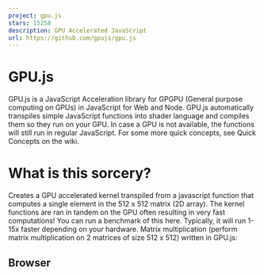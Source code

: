 ```yaml
---
project: gpu.js
stars: 15258
description: GPU Accelerated JavaScript
url: https://github.com/gpujs/gpu.js
---
```


GPU.js
======

GPU.js is a JavaScript Acceleration library for GPGPU (General purpose computing on GPUs) in JavaScript for Web and Node. GPU.js automatically transpiles simple JavaScript functions into shader language and compiles them so they run on your GPU. In case a GPU is not available, the functions will still run in regular JavaScript. For some more quick concepts, see Quick Concepts on the wiki.

What is this sorcery?
=====================

Creates a GPU accelerated kernel transpiled from a javascript function that computes a single element in the 512 x 512 matrix (2D array). The kernel functions are ran in tandem on the GPU often resulting in very fast computations! You can run a benchmark of this here. Typically, it will run 1-15x faster depending on your hardware. Matrix multiplication (perform matrix multiplication on 2 matrices of size 512 x 512) written in GPU.js:

Browser
-------

<script src\="dist/gpu-browser.min.js"\></script\>
<script\>
    // GPU is a constructor and namespace for browser
    const gpu \= new GPU();
    const multiplyMatrix \= gpu.createKernel(function(a, b) {
        let sum \= 0;
        for (let i \= 0; i < 512; i++) {
            sum += a\[this.thread.y\]\[i\] \* b\[i\]\[this.thread.x\];
        }
        return sum;
    }).setOutput(\[512, 512\]);

    const c \= multiplyMatrix(a, b);
</script\>

CDN
---

```
https://unpkg.com/gpu.js@latest/dist/gpu-browser.min.js
https://cdn.jsdelivr.net/npm/gpu.js@latest/dist/gpu-browser.min.js
```

Node
----

const { GPU } \= require('gpu.js');
const gpu \= new GPU();
const multiplyMatrix \= gpu.createKernel(function(a, b) {
    let sum \= 0;
    for (let i \= 0; i < 512; i++) {
        sum += a\[this.thread.y\]\[i\] \* b\[i\]\[this.thread.x\];
    }
    return sum;
}).setOutput(\[512, 512\]);

const c \= multiplyMatrix(a, b);

Typescript
----------

import { GPU } from 'gpu.js';
const gpu \= new GPU();
const multiplyMatrix \= gpu.createKernel(function(a: number\[\]\[\], b: number\[\]\[\]) {
  let sum \= 0;
  for (let i \= 0; i < 512; i++) {
    sum += a\[this.thread.y\]\[i\] \* b\[i\]\[this.thread.x\];
  }
  return sum;
}).setOutput(\[512, 512\]);

const c \= multiplyMatrix(a, b) as number\[\]\[\];

Click here for more typescript examples.

Table of Contents
=================

Notice documentation is off? We do try our hardest, but if you find something, please bring it to our attention, or _become a contributor_!

-   Demos
-   Installation
-   `GPU` Settings
-   `gpu.createKernel` Settings
    -   Declaring variables/functions within kernels
-   Creating and Running Functions
-   Debugging
-   Accepting Input
-   Graphical Output
-   Combining Kernels
-   Create Kernel Map
-   Adding Custom Functions
-   Adding Custom Functions Directly to Kernel
-   Types
-   Loops
-   Pipelining
    -   Cloning Textures
    -   Cleanup pipeline texture memory
-   Offscreen Canvas
-   Cleanup
-   Flattened typed array support
-   Precompiled and Lighter Weight Kernels
    -   using JSON
    -   Exporting kernel
-   Supported Math functions
-   How to check what is supported
-   Typescript Typings
-   Destructured Assignments
-   Dealing With Transpilation
-   Full API reference
-   How possible in node
-   Testing
-   Building
-   Contributors
-   Contributing
-   Terms Explained
-   License

Demos
-----

GPU.js in the wild, all around the net. Add yours here!

-   Temperature interpolation using GPU.js
-   Julia Set Fractal using GPU.js
-   Hello, gpu.js v2
-   Basic gpu.js canvas example
-   Raster projection with GPU.js
-   GPU.js Example: Slow Fade
-   GPU.JS CA Proof of Concept
-   Image Convolution using GPU.js
-   Leaflet + gpu.js canvas
-   Image to GPU.js
-   GPU Accelerated Heatmap using gpu.js
-   Dijkstra’s algorithm in gpu.js
-   Voronoi with gpu.js
-   The gpu.js loop
-   GPU.js Example: Mandelbrot Set
-   GPU.js Example: Mandelbulb
-   Inverse of the distance with gpu.js
-   gpu.js laser detection v2
-   GPU.js Canvas
-   Video Convolution using GPU.js
-   GPU Rock Paper Scissors
-   Shaded relief with gpujs and d3js
-   Caesar Cipher GPU.js Example
-   Matrix Multiplication GPU.js + Angular Example
-   Conway's game of life

Installation
------------

On Linux, ensure you have the correct header files installed: `sudo apt install mesa-common-dev libxi-dev` (adjust for your distribution)

### npm

npm install gpu.js --save

### yarn

yarn add gpu.js

npm package

### Node

const { GPU } \= require('gpu.js');
const gpu \= new GPU();

### Node Typescript **New in V2!**

import { GPU } from 'gpu.js';
const gpu \= new GPU();

### Browser

Download the latest version of GPU.js and include the files in your HTML page using the following tags:

<script src\="dist/gpu-browser.min.js"\></script\>
<script\>
    const gpu \= new GPU();
</script\>

`GPU` Settings
--------------

Settings are an object used to create an instance of `GPU`. Example: `new GPU(settings)`

-   `canvas`: `HTMLCanvasElement`. Optional. For sharing canvas. Example: use THREE.js and GPU.js on same canvas.
-   `context`: `WebGL2RenderingContext` or `WebGLRenderingContext`. For sharing rendering context. Example: use THREE.js and GPU.js on same rendering context.
-   `mode`: Defaults to 'gpu', other values generally for debugging:
    -   'dev' **New in V2!**: VERY IMPORTANT! Use this so you can breakpoint and debug your kernel! This wraps your javascript in loops but DOES NOT transpile your code, so debugging is much easier.
    -   'webgl': Use the `WebGLKernel` for transpiling a kernel
    -   'webgl2': Use the `WebGL2Kernel` for transpiling a kernel
    -   'headlessgl' **New in V2!**: Use the `HeadlessGLKernel` for transpiling a kernel
    -   'cpu': Use the `CPUKernel` for transpiling a kernel
-   `onIstanbulCoverageVariable`: Removed in v2.11.0, use v8 coverage
-   `removeIstanbulCoverage`: Removed in v2.11.0, use v8 coverage

`gpu.createKernel` Settings
---------------------------

Settings are an object used to create a `kernel` or `kernelMap`. Example: `gpu.createKernel(settings)`

-   `output` or `kernel.setOutput(output)`: `array` or `object` that describes the output of kernel. When using `kernel.setOutput()` you _can_ call it after the kernel has compiled if `kernel.dynamicOutput` is `true`, to resize your output. Example:
    -   as array: `[width]`, `[width, height]`, or `[width, height, depth]`
    -   as object: `{ x: width, y: height, z: depth }`
-   `pipeline` or `kernel.setPipeline(true)` **New in V2!**: boolean, default = `false`
    
    -   Causes `kernel()` calls to output a `Texture`. To get array's from a `Texture`, use:
    
    const result \= kernel();
    result.toArray();
    
    -   Can be passed _directly_ into kernels, and is preferred:
    
    kernel(texture);
    
-   `graphical` or `kernel.setGraphical(boolean)`: boolean, default = `false`
-   `loopMaxIterations` or `kernel.setLoopMaxIterations(number)`: number, default = 1000
-   `constants` or `kernel.setConstants(object)`: object, default = null
-   `dynamicOutput` or `kernel.setDynamicOutput(boolean)`: boolean, default = false - turns dynamic output on or off
-   `dynamicArguments` or `kernel.setDynamicArguments(boolean)`: boolean, default = false - turns dynamic arguments (use different size arrays and textures) on or off
-   `optimizeFloatMemory` or `kernel.setOptimizeFloatMemory(boolean)` **New in V2!**: boolean - causes a float32 texture to use all 4 channels rather than 1, using less memory, but consuming more GPU.
-   `precision` or `kernel.setPrecision('unsigned' | 'single')` **New in V2!**: 'single' or 'unsigned' - if 'single' output texture uses float32 for each colour channel rather than 8
-   `fixIntegerDivisionAccuracy` or `kernel.setFixIntegerDivisionAccuracy(boolean)` : boolean - some cards have accuracy issues dividing by factors of three and some other primes (most apple kit?). Default on for affected cards, disable if accuracy not required.
-   `functions` or `kernel.setFunctions(array)`: array, array of functions to be used inside kernel. If undefined, inherits from `GPU` instance. Can also be an array of `{ source: function, argumentTypes: object, returnType: string }`.
-   `nativeFunctions` or `kernel.setNativeFunctions(array)`: object, defined as: `{ name: string, source: string, settings: object }`. This is generally set via using GPU.addNativeFunction()
    -   VERY IMPORTANT! - Use this to add special native functions to your environment when you need specific functionality is needed.
-   `injectedNative` or `kernel.setInjectedNative(string)` **New in V2!**: string, defined as: `{ functionName: functionSource }`. This is for injecting native code before translated kernel functions.
-   `subKernels` or `kernel.setSubKernels(array)`: array, generally inherited from `GPU` instance.
-   `immutable` or `kernel.setImmutable(boolean)`: boolean, default = `false`
    -   VERY IMPORTANT! - This was removed in v2.4.0 - v2.7.0, and brought back in v2.8.0 by popular demand, please upgrade to get the feature
-   `strictIntegers` or `kernel.setStrictIntegers(boolean)`: boolean, default = `false` - allows undefined argumentTypes and function return values to use strict integer declarations.
-   `useLegacyEncoder` or `kernel.setUseLegacyEncoder(boolean)`: boolean, default `false` - more info here.
-   `tactic` or `kernel.setTactic('speed' | 'balanced' | 'precision')` **New in V2!**: Set the kernel's tactic for compilation. Allows for compilation to better fit how GPU.js is being used (internally uses `lowp` for 'speed', `mediump` for 'balanced', and `highp` for 'precision'). Default is lowest resolution supported for output.

Creating and Running Functions
------------------------------

Depending on your output type, specify the intended size of your output. You cannot have an accelerated function that does not specify any output size.

Output size

How to specify output size

How to reference in kernel

1D

`[length]`

`value[this.thread.x]`

2D

`[width, height]`

`value[this.thread.y][this.thread.x]`

3D

`[width, height, depth]`

`value[this.thread.z][this.thread.y][this.thread.x]`

const settings \= {
    output: \[100\]
};

or

// You can also use x, y, and z
const settings \= {
    output: { x: 100 }
};

Create the function you want to run on the GPU. The first input parameter to `createKernel` is a kernel function which will compute a single number in the output. The thread identifiers, `this.thread.x`, `this.thread.y` or `this.thread.z` will allow you to specify the appropriate behavior of the kernel function at specific positions of the output.

const kernel \= gpu.createKernel(function() {
    return this.thread.x;
}, settings);

The created function is a regular JavaScript function, and you can use it like one.

kernel();
// Result: Float32Array\[0, 1, 2, 3, ... 99\]

Note: Instead of creating an object, you can use the chainable shortcut methods as a neater way of specifying settings.

const kernel \= gpu.createKernel(function() {
    return this.thread.x;
}).setOutput(\[100\]);

kernel();
// Result: Float32Array\[0, 1, 2, 3, ... 99\]

### Declaring variables/functions within kernels

GPU.js makes variable declaration inside kernel functions easy. Variable types supported are:

-   `Number` (Integer or Number), example: `let value = 1` or `let value = 1.1`
-   `Boolean`, example: `let value = true`
-   `Array(2)`, example: `let value = [1, 1]`
-   `Array(3)`, example: `let value = [1, 1, 1]`
-   `Array(4)`, example: `let value = [1, 1, 1, 1]`
-   `private Function`, example: `function myFunction(value) { return value + 1; }`

`Number` kernel example:

const kernel \= gpu.createKernel(function() {
 const i \= 1;
 const j \= 0.89;
 return i + j;
}).setOutput(\[100\]);

`Boolean` kernel example:

const kernel \= gpu.createKernel(function() {
  const i \= true;
  if (i) return 1;
  return 0;
}).setOutput(\[100\]);

`Array(2)` kernel examples: Using declaration

const kernel \= gpu.createKernel(function() {
 const array2 \= \[0.08, 2\];
 return array2;
}).setOutput(\[100\]);

Directly returned

const kernel \= gpu.createKernel(function() {
 return \[0.08, 2\];
}).setOutput(\[100\]);

`Array(3)` kernel example: Using declaration

const kernel \= gpu.createKernel(function() {
 const array2 \= \[0.08, 2, 0.1\];
 return array2;
}).setOutput(\[100\]);

Directly returned

const kernel \= gpu.createKernel(function() {
 return \[0.08, 2, 0.1\];
}).setOutput(\[100\]);

`Array(4)` kernel example: Using declaration

const kernel \= gpu.createKernel(function() {
 const array2 \= \[0.08, 2, 0.1, 3\];
 return array2;
}).setOutput(\[100\]);

Directly returned

const kernel \= gpu.createKernel(function() {
 return \[0.08, 2, 0.1, 3\];
}).setOutput(\[100\]);

`private Function` kernel example:

const kernel \= gpu.createKernel(function() {
  function myPrivateFunction() {
    return \[0.08, 2, 0.1, 3\];
  }
  
  return myPrivateFunction(); // <-- type inherited here
}).setOutput(\[100\]);

Debugging
---------

Debugging can be done in a variety of ways, and there are different levels of debugging.

-   Debugging kernels with breakpoints can be done with `new GPU({ mode: 'dev' })`
    -   This puts `GPU.js` into development mode. Here you can insert breakpoints, and be somewhat liberal in how your kernel is developed.
    -   This mode _does not_ actually "compile" (parse, and eval) a kernel, it simply iterates on your code.
    -   You can break a lot of rules here, because your kernel's function still has context of the state it came from.
    -   PLEASE NOTE: Mapped kernels are not supported in this mode. They simply cannot work because of context.
    -   Example:
        
        const gpu \= new GPU({ mode: 'dev' });
        const kernel \= gpu.createKernel(function(arg1, time) {
            // put a breakpoint on the next line, and watch it get hit
            const v \= arg1\[this.thread.y\]\[this.thread.x \* time\];
            return v;
        }, { output: \[100, 100\] });
        
-   Debugging actual kernels on CPU with `debugger`:
    -   This will cause "breakpoint" like behaviour, but in an actual CPU kernel. You'll peer into the compiled kernel here, for a CPU.
    -   Example:
        
        const gpu \= new GPU({ mode: 'cpu' });
        const kernel \= gpu.createKernel(function(arg1, time) {
            debugger; // <--NOTICE THIS, IMPORTANT!
            const v \= arg1\[this.thread.y\]\[this.thread.x \* time\];
            return v;
        }, { output: \[100, 100\] });
        
-   Debugging an actual GPU kernel:
    -   There are no breakpoints available on the GPU, period. By providing the same level of abstraction and logic, the above methods should give you enough insight to debug, but sometimes we just need to see what is on the GPU.
    -   Be VERY specific and deliberate, and use the kernel to your advantage, rather than just getting frustrated or giving up.
    -   Example:
        
        const gpu \= new GPU({ mode: 'cpu' });
        const kernel \= gpu.createKernel(function(arg1, time) {
          const x \= this.thread.x \* time;
          return x; // <--NOTICE THIS, IMPORTANT!
          const v \= arg1\[this.thread.y\]\[x\];
          return v;
        }, { output: \[100, 100\] });
        
        In this example, we return early the value of x, to see exactly what it is. The rest of the logic is ignored, but now you can see the value that is calculated from `x`, and debug it. This is an overly simplified problem.
    -   Sometimes you need to solve graphical problems, that can be done similarly.
    -   Example:
        
        const gpu \= new GPU({ mode: 'cpu' });
        const kernel \= gpu.createKernel(function(arg1, time) {
          const x \= this.thread.x \* time;
          if (x < 4 || x \> 2) {
            // RED
            this.color(1, 0, 0); // <--NOTICE THIS, IMPORTANT!
            return;
          }
          if (x \> 6 && x < 12) {
            // GREEN
            this.color(0, 1, 0); // <--NOTICE THIS, IMPORTANT!
            return;
          }
          const v \= arg1\[this.thread.y\]\[x\];
          return v;
        }, { output: \[100, 100\], graphical: true });
        
        Here we are making the canvas red or green depending on the value of `x`.

Accepting Input
---------------

### Supported Input Types

-   Numbers
-   1d,2d, or 3d Array of numbers
    -   Arrays of `Array`, `Float32Array`, `Int16Array`, `Int8Array`, `Uint16Array`, `uInt8Array`
-   Pre-flattened 2d or 3d Arrays using 'Input', for faster upload of arrays
    
    -   Example:
    
    const { input } \= require('gpu.js');
    const value \= input(flattenedArray, \[width, height, depth\]);
    
-   HTML Image
-   Array of HTML Images
-   Video Element **New in V2!** To define an argument, simply add it to the kernel function like regular JavaScript.

### Input Examples

const kernel \= gpu.createKernel(function(x) {
    return x;
}).setOutput(\[100\]);

kernel(42);
// Result: Float32Array\[42, 42, 42, 42, ... 42\]

Similarly, with array inputs:

const kernel \= gpu.createKernel(function(x) {
    return x\[this.thread.x % 3\];
}).setOutput(\[100\]);

kernel(\[1, 2, 3\]);
// Result: Float32Array\[1, 2, 3, 1, ... 1 \]

An HTML Image:

const kernel \= gpu.createKernel(function(image) {
    const pixel \= image\[this.thread.y\]\[this.thread.x\];
    this.color(pixel\[0\], pixel\[1\], pixel\[2\], pixel\[3\]);
})
  .setGraphical(true)
  .setOutput(\[100, 100\]);

const image \= document.createElement('img');
image.src \= 'my/image/source.png';
image.onload \= () \=> {
  kernel(image);
  // Result: colorful image
  
  document.getElementsByTagName('body')\[0\].appendChild(kernel.canvas);
};

An Array of HTML Images:

const kernel \= gpu.createKernel(function(image) {
    const pixel \= image\[this.thread.z\]\[this.thread.y\]\[this.thread.x\];
    this.color(pixel\[0\], pixel\[1\], pixel\[2\], pixel\[3\]);
})
  .setGraphical(true)
  .setOutput(\[100, 100\]);

const image1 \= document.createElement('img');
image1.src \= 'my/image/source1.png';
image1.onload \= onload;
const image2 \= document.createElement('img');
image2.src \= 'my/image/source2.png';
image2.onload \= onload;
const image3 \= document.createElement('img');
image3.src \= 'my/image/source3.png';
image3.onload \= onload;
const totalImages \= 3;
let loadedImages \= 0;
function onload() {
  loadedImages++;
  if (loadedImages \=== totalImages) {
    kernel(\[image1, image2, image3\]);
    // Result: colorful image composed of many images

     document.getElementsByTagName('body')\[0\].appendChild(kernel.canvas);
  }
};

An HTML Video: **New in V2!**

const kernel \= gpu.createKernel(function(videoFrame) {
    const pixel \= videoFrame\[this.thread.y\]\[this.thread.x\];
    this.color(pixel\[0\], pixel\[1\], pixel\[2\], pixel\[3\]);
})
  .setGraphical(true)
  .setOutput(\[100, 100\]);

const video \= new document.createElement('video');
video.src \= 'my/video/source.webm';
kernel(image); //note, try and use requestAnimationFrame, and the video should be ready or playing
// Result: video frame

Graphical Output
----------------

Sometimes, you want to produce a `canvas` image instead of doing numeric computations. To achieve this, set the `graphical` flag to `true` and the output dimensions to `[width, height]`. The thread identifiers will now refer to the `x` and `y` coordinate of the pixel you are producing. Inside your kernel function, use `this.color(r,g,b)` or `this.color(r,g,b,a)` to specify the color of the pixel.

For performance reasons, the return value of your function will no longer be anything useful. Instead, to display the image, retrieve the `canvas` DOM node and insert it into your page.

const render \= gpu.createKernel(function() {
    this.color(0, 0, 0, 1);
})
  .setOutput(\[20, 20\])
  .setGraphical(true);

render();

const canvas \= render.canvas;
document.getElementsByTagName('body')\[0\].appendChild(canvas);

Note: To animate the rendering, use `requestAnimationFrame` instead of `setTimeout` for optimal performance. For more information, see this.

### .getPixels() **New in V2!**

To make it easier to get pixels from a context, use `kernel.getPixels()`, which returns a flat array similar to what you get from WebGL's `readPixels` method. A note on why: webgl's `readPixels` returns an array ordered differently from javascript's `getImageData`. This makes them behave similarly. While the values may be somewhat different, because of graphical precision available in the kernel, and alpha, this allows us to easily get pixel data in unified way.

Example:

const render \= gpu.createKernel(function() {
    this.color(0, 0, 0, 1);
})
  .setOutput(\[20, 20\])
  .setGraphical(true);

render();
const pixels \= render.getPixels();
// \[r,g,b,a, r,g,b,a...

### Alpha

Currently, if you need alpha do something like enabling `premultipliedAlpha` with your own gl context:

const canvas \= DOM.canvas(500, 500);
const gl \= canvas.getContext('webgl2', { premultipliedAlpha: false });

const gpu \= new GPU({
  canvas,
  context: gl
});
const krender \= gpu.createKernel(function(x) {
  this.color(this.thread.x / 500, this.thread.y / 500, x\[0\], x\[1\]);
})
  .setOutput(\[500, 500\])
  .setGraphical(true);

Combining kernels
-----------------

Sometimes you want to do multiple math operations on the gpu without the round trip penalty of data transfer from cpu to gpu to cpu to gpu, etc. To aid this there is the `combineKernels` method. _**Note:**_ Kernels can have different output sizes.

const add \= gpu.createKernel(function(a, b) {
  return a\[this.thread.x\] + b\[this.thread.x\];
}).setOutput(\[20\]);

const multiply \= gpu.createKernel(function(a, b) {
  return a\[this.thread.x\] \* b\[this.thread.x\];
}).setOutput(\[20\]);

const superKernel \= gpu.combineKernels(add, multiply, function(a, b, c) {
  return multiply(add(a, b), c);
});

superKernel(a, b, c);

This gives you the flexibility of using multiple transformations but without the performance penalty, resulting in a much much MUCH faster operation.

Create Kernel Map
-----------------

Sometimes you want to do multiple math operations in one kernel, and save the output of each of those operations. An example is **Machine Learning** where the previous output is required for back propagation. To aid this there is the `createKernelMap` method.

### object outputs

const megaKernel \= gpu.createKernelMap({
  addResult: function add(a, b) {
    return a + b;
  },
  multiplyResult: function multiply(a, b) {
    return a \* b;
  },
}, function(a, b, c) {
  return multiply(add(a\[this.thread.x\], b\[this.thread.x\]), c\[this.thread.x\]);
}, { output: \[10\] });

megaKernel(a, b, c);
// Result: { addResult: Float32Array, multiplyResult: Float32Array, result: Float32Array }

### array outputs

const megaKernel \= gpu.createKernelMap(\[
  function add(a, b) {
    return a + b;
  },
  function multiply(a, b) {
    return a \* b;
  }
\], function(a, b, c) {
  return multiply(add(a\[this.thread.x\], b\[this.thread.x\]), c\[this.thread.x\]);
}, { output: \[10\] });

megaKernel(a, b, c);
// Result: { 0: Float32Array, 1: Float32Array, result: Float32Array }

This gives you the flexibility of using parts of a single transformation without the performance penalty, resulting in much much _MUCH_ faster operation.

Adding custom functions
-----------------------

### To `GPU` instance

use `gpu.addFunction(function() {}, settings)` for adding custom functions to all kernels. Needs to be called BEFORE `gpu.createKernel`. Example:

gpu.addFunction(function mySuperFunction(a, b) {
  return a \- b;
});
function anotherFunction(value) {
  return value + 1;
}
gpu.addFunction(anotherFunction);
const kernel \= gpu.createKernel(function(a, b) {
  return anotherFunction(mySuperFunction(a\[this.thread.x\], b\[this.thread.x\]));
}).setOutput(\[20\]);

### To `Kernel` instance

use `kernel.addFunction(function() {}, settings)` for adding custom functions to all kernels. Example:

kernel.addFunction(function mySuperFunction(a, b) {
  return a \- b;
});
function anotherFunction(value) {
  return value + 1;
}
kernel.addFunction(anotherFunction);
const kernel \= gpu.createKernel(function(a, b) {
  return anotherFunction(mySuperFunction(a\[this.thread.x\], b\[this.thread.x\]));
}).setOutput(\[20\]);

### Adding strongly typed functions

To manually strongly type a function you may use settings. By setting this value, it makes the build step of the kernel less resource intensive. Settings take an optional hash values:

-   `returnType`: optional, defaults to inference from `FunctionBuilder`, the value you'd like to return from the function.
-   `argumentTypes`: optional, defaults to inference from `FunctionBuilder` for each param, a hash of param names with values of the return types.

Example on `GPU` instance:

gpu.addFunction(function mySuperFunction(a, b) {
  return \[a \- b\[1\], b\[0\] \- a\];
}, { argumentTypes: { a: 'Number', b: 'Array(2)'}, returnType: 'Array(2)' });

Example on `Kernel` instance:

kernel.addFunction(function mySuperFunction(a, b) {
  return \[a \- b\[1\], b\[0\] \- a\];
}, { argumentTypes: { a: 'Number', b: 'Array(2)'}, returnType: 'Array(2)' });

NOTE: GPU.js infers types if they are not defined and is generally able to detect the types you need, however 'Array(2)', 'Array(3)', and 'Array(4)' are exceptions, at least on the kernel level. Also, it is nice to have power over the automatic type inference system.

Adding custom functions directly to kernel
------------------------------------------

function mySuperFunction(a, b) {
  return a \- b;
}
const kernel \= gpu.createKernel(function(a, b) {
  return mySuperFunction(a\[this.thread.x\], b\[this.thread.x\]);
})
  .setOutput(\[20\])
  .setFunctions(\[mySuperFunction\]);

Types
-----

GPU.js does type inference when types are not defined, so even if you code weak type, you are typing strongly typed. This is needed because c++, which glsl is a subset of, is, of course, strongly typed. Types that can be used with GPU.js are as follows:

### Argument Types

-   'Array'
-   'Array(2)' **New in V2!**
-   'Array(3)' **New in V2!**
-   'Array(4)' **New in V2!**
-   'Array1D(2)' **New in V2!**
-   'Array1D(3)' **New in V2!**
-   'Array1D(4)' **New in V2!**
-   'Array2D(2)' **New in V2!**
-   'Array2D(3)' **New in V2!**
-   'Array2D(4)' **New in V2!**
-   'Array3D(2)' **New in V2!**
-   'Array3D(3)' **New in V2!**
-   'Array3D(4)' **New in V2!**
-   'HTMLCanvas' **New in V2.6**
-   'OffscreenCanvas' **New in V2.13**
-   'HTMLImage'
-   'ImageBitmap' **New in V2.14**
-   'ImageData' **New in V2.15**
-   'HTMLImageArray'
-   'HTMLVideo' **New in V2!**
-   'Number'
-   'Float'
-   'Integer'
-   'Boolean' **New in V2!**

### Return Types

NOTE: These refer the the return type of the kernel function, the actual result will always be a collection in the size of the defined `output`

-   'Array(2)'
-   'Array(3)'
-   'Array(4)'
-   'Number'
-   'Float'
-   'Integer'

### Internal Types

Types generally used in the `Texture` class, for #pipelining or for advanced usage.

-   'ArrayTexture(1)' **New in V2!**
-   'ArrayTexture(2)' **New in V2!**
-   'ArrayTexture(3)' **New in V2!**
-   'ArrayTexture(4)' **New in V2!**
-   'NumberTexture'
-   'MemoryOptimizedNumberTexture' **New in V2!**

Loops
-----

-   Any loops defined inside the kernel must have a maximum iteration count defined by the loopMaxIterations setting.
-   Other than defining the iterations by a constant or fixed value as shown Dynamic sized via constants, you can also simply pass the number of iterations as a variable to the kernel

### Dynamic sized via constants

const matMult \= gpu.createKernel(function(a, b) {
    var sum \= 0;
    for (var i \= 0; i < this.constants.size; i++) {
        sum += a\[this.thread.y\]\[i\] \* b\[i\]\[this.thread.x\];
    }
    return sum;
}, {
  constants: { size: 512 },
  output: \[512, 512\],
});

### Fixed sized

const matMult \= gpu.createKernel(function(a, b) {
    var sum \= 0;
    for (var i \= 0; i < 512; i++) {
        sum += a\[this.thread.y\]\[i\] \* b\[i\]\[this.thread.x\];
    }
    return sum;
}).setOutput(\[512, 512\]);

Pipelining
----------

Pipeline is a feature where values are sent directly from kernel to kernel via a texture. This results in extremely fast computing. This is achieved with the kernel setting `pipeline: boolean` or by calling `kernel.setPipeline(true)` In an effort to make the CPU and GPU work similarly, pipeline on CPU and GPU modes causes the kernel result to be reused when `immutable: false` (which is default). If you'd like to keep kernel results around, use `immutable: true` and ensure you cleanup memory:

-   In gpu mode using `texture.delete()` when appropriate.
-   In cpu mode allowing values to go out of context

### Cloning Textures **New in V2!**

When using pipeline mode the outputs from kernels can be cloned using `texture.clone()`.

const kernel1 \= gpu.createKernel(function(v) {
    return v\[this.thread.x\];
})
  .setPipeline(true)
  .setOutput(\[100\]);

const kernel2 \= gpu.createKernel(function(v) {
    return v\[this.thread.x\];
})
  .setOutput(\[100\]);

const result1 \= kernel1(array);
// Result: Texture
console.log(result1.toArray());
// Result: Float32Array\[0, 1, 2, 3, ... 99\]

const result2 \= kernel2(result1);
// Result: Float32Array\[0, 1, 2, 3, ... 99\]

### Cleanup pipeline texture memory **New in V2.4!**

When using `kernel.immutable = true` recycling GPU memory is handled internally, but a good practice is to clean up memory you no longer need it. Cleanup kernel outputs by using `texture.delete()` to keep GPU memory as small as possible.

NOTE: Internally textures will only release from memory if there are no references to them. When using pipeline mode on a kernel `K` the output for each call will be a newly allocated texture `T`. If, after getting texture `T` as an output, `T.delete()` is called, the next call to K will reuse `T` as its output texture.

Alternatively, if you'd like to clear out a `texture` and yet keep it in memory, you may use `texture.clear()`, which will cause the `texture` to persist in memory, but its internal values to become all zeros.

Offscreen Canvas
----------------

GPU.js supports offscreen canvas where available. Here is an example of how to use it with two files, `gpu-worker.js`, and `index.js`:

file: `gpu-worker.js`

importScripts('path/to/gpu.js');
onmessage \= function() {
  // define gpu instance
  const gpu \= new GPU();

  // input values
  const a \= \[1,2,3\];
  const b \= \[3,2,1\];

  // setup kernel
  const kernel \= gpu.createKernel(function(a, b) {
    return a\[this.thread.x\] \- b\[this.thread.x\];
  })
    .setOutput(\[3\]);

  // output some results!
  postMessage(kernel(a, b));
};

file: `index.js`

var worker \= new Worker('gpu-worker.js');
worker.onmessage \= function(e) {
  var result \= e.data;
  console.log(result);
};

Cleanup
-------

-   for instances of `GPU` use the `destroy` method. Example: `gpu.destroy()`
-   for instances of `Kernel` use the `destroy` method. Example: `kernel.destroy()`
-   for instances of `Texture` use the `delete` method. Example: `texture.delete()`
-   for instances of `Texture` that you might want to reuse/reset to zeros, use the `clear` method. Example: `texture.clear()`

Flattened typed array support
-----------------------------

To use the useful `x`, `y`, `z` `thread` lookup api inside of GPU.js, and yet use flattened arrays, there is the `Input` type. This is generally much faster for when sending values to the gpu, especially with larger data sets. Usage example:

const { GPU, input, Input } \= require('gpu.js');
const gpu \= new GPU();
const kernel \= gpu.createKernel(function(a, b) {
  return a\[this.thread.y\]\[this.thread.x\] + b\[this.thread.y\]\[this.thread.x\];
}).setOutput(\[3,3\]);

kernel(
  input(
    new Float32Array(\[1,2,3,4,5,6,7,8,9\]),
    \[3, 3\]
  ),
  input(
    new Float32Array(\[1,2,3,4,5,6,7,8,9\]),
    \[3, 3\]
  )
);

Note: `input(value, size)` is a simple pointer for `new Input(value, size)`

Precompiled and Lighter Weight Kernels
--------------------------------------

### using JSON

GPU.js packs a lot of functionality into a single file, such as a complete javascript parse, which may not be needed in some cases. To aid in keeping your kernels lightweight, the `kernel.toJSON()` method was added. This allows you to reuse a previously built kernel, without the need to re-parse the javascript. Here is an example:

const gpu \= new GPU();
const kernel \= gpu.createKernel(function() {
  return \[1,2,3,4\];
}, { output: \[1\] });
console.log(kernel()); // \[Float32Array(\[1,2,3,4\])\];
const json \= kernel.toJSON();
const newKernelFromJson \= gpu.createKernel(json);
console.log(newKernelFromJSON()); // \[Float32Array(\[1,2,3,4\])\];

NOTE: There is lighter weight, pre-built, version of GPU.js to assist with serializing from to and from json in the dist folder of the project, which include:

-   dist/gpu-browser-core.js
-   dist/gpu-browser-core.min.js

### Exporting kernel

GPU.js supports seeing exactly how it is interacting with the graphics processor by means of the `kernel.toString(...)` method. This method, when called, creates a kernel that executes _exactly the instruction set given to the GPU (or CPU)_ _as a very tiny reusable function_ that instantiates a kernel.

NOTE: When exporting a kernel and using `constants` the following constants are _not changeable_:

-   `Array(2)`
-   `Array(3)`
-   `Array(4)`
-   `Integer`
-   `Number`
-   `Float`
-   `Boolean`

Here is an example used to/from file:

import { GPU } from 'gpu.js';
import \* as fs from 'fs';
const gpu \= new GPU();
const kernel \= gpu.createKernel(function(v) {
  return this.thread.x + v + this.constants.v1;
}, { output: \[10\], constants: { v1: 100 } });
const result \= kernel(1);
const kernelString \= kernel.toString(1);
fs.writeFileSync('./my-exported-kernel.js', 'module.exports = ' + kernelString);
import \* as MyExportedKernel from './my-exported-kernel';
import gl from 'gl';
const myExportedKernel \= MyExportedKernel({ context: gl(1,1), constants: { v1: 100 } });

Here is an example for just-in-time function creation:

const gpu \= new GPU();
const kernel \= gpu.createKernel(function(a) {
  let sum \= 0;
  for (let i \= 0; i < 6; i++) {
    sum += a\[this.thread.x\]\[i\];
  }
  return sum;
  }, { output: \[6\] });
kernel(input(a, \[6, 6\]));
const kernelString \= kernel.toString(input(a, \[6, 6\]));
const newKernel \= new Function('return ' + kernelString)()({ context });
newKernel(input(a, \[6, 6\]));

#### using constants with `kernel.toString(...args)`

You can assign _some_ new constants when using the function output from `.toString()`,

Supported Math functions
------------------------

Since the code running in the kernel is actually compiled to GLSL code, not all functions from the JavaScript Math module are supported.

This is a list of the supported ones:

-   `Math.abs()`
-   `Math.acos()`
-   `Math.acosh()`
-   `Math.asin()`
-   `Math.asinh()`
-   `Math.atan()`
-   `Math.atanh()`
-   `Math.atan2()`
-   `Math.cbrt()`
-   `Math.ceil()`
-   `Math.cos()`
-   `Math.cosh()`
-   `Math.exp()`
-   `Math.expm1()`
-   `Math.floor()`
-   `Math.fround()`
-   `Math.imul()`
-   `Math.log()`
-   `Math.log10()`
-   `Math.log1p()`
-   `Math.log2()`
-   `Math.max()`
-   `Math.min()`
-   `Math.pow()`
-   `Math.random()`
    -   A note on random. We use a plugin to generate random. Random seeded _and_ generated, _both from the GPU_, is not as good as random from the CPU as there are more things that the CPU can seed random from. However, we seed random on the GPU, _from a random value in the CPU_. We then seed the subsequent randoms from the previous random value. So we seed from CPU, and generate from GPU. Which is still not as good as CPU, but closer. While this isn't perfect, it should suffice in most scenarios. In any case, we must give thanks to RandomPower, and this issue, for assisting in improving our implementation of random.
-   `Math.round()`
-   `Math.sign()`
-   `Math.sin()`
-   `Math.sinh()`
-   `Math.sqrt()`
-   `Math.tan()`
-   `Math.tanh()`
-   `Math.trunc()`

This is a list and reasons of unsupported ones:

-   `Math.clz32` - bits directly are hard
-   `Math.hypot` - dynamically sized

How to check what is supported
------------------------------

To assist with mostly unit tests, but perhaps in scenarios outside of GPU.js, there are the following logical checks to determine what support level the system executing a GPU.js kernel may have:

-   `GPU.disableValidation()` - turn off all kernel validation
-   `GPU.enableValidation()` - turn on all kernel validation
-   `GPU.isGPUSupported`: `boolean` - checks if GPU is in-fact supported
-   `GPU.isKernelMapSupported`: `boolean` - checks if kernel maps are supported
-   `GPU.isOffscreenCanvasSupported`: `boolean` - checks if offscreen canvas is supported
-   `GPU.isWebGLSupported`: `boolean` - checks if WebGL v1 is supported
-   `GPU.isWebGL2Supported`: `boolean` - checks if WebGL v2 is supported
-   `GPU.isHeadlessGLSupported`: `boolean` - checks if headlessgl is supported
-   `GPU.isCanvasSupported`: `boolean` - checks if canvas is supported
-   `GPU.isGPUHTMLImageArraySupported`: `boolean` - checks if the platform supports HTMLImageArray's
-   `GPU.isSinglePrecisionSupported`: `boolean` - checks if the system supports single precision float 32 values

Typescript Typings
------------------

Typescript is supported! Typings can be found here! For strongly typed kernels:

import { GPU, IKernelFunctionThis } from 'gpu.js';
const gpu \= new GPU();

function kernelFunction(this: IKernelFunctionThis): number {
  return 1 + this.thread.x;
}

const kernelMap \= gpu.createKernel<typeof kernelFunction\>(kernelFunction)
  .setOutput(\[3,3,3\]);

const result \= kernelMap();

console.log(result as number\[\]\[\]\[\]);

For strongly typed mapped kernels:

import { GPU, Texture, IKernelFunctionThis } from 'gpu.js';
const gpu \= new GPU();

function kernelFunction(this: IKernelFunctionThis): \[number, number\] {
  return \[1, 1\];
}

function subKernel(): \[number, number\] {
  return \[1, 1\];
}

const kernelMap \= gpu.createKernelMap<typeof kernelFunction\>({
  test: subKernel,
}, kernelFunction)
  .setOutput(\[1\])
  .setPipeline(true);

const result \= kernelMap();

console.log((result.test as Texture).toArray() as \[number, number\]\[\]);

For extending constants:

import { GPU, IKernelFunctionThis } from 'gpu.js';
const gpu \= new GPU();

interface IConstants {
  screen: \[number, number\];
}

type This \= {
  constants: IConstants
} & IKernelFunctionThis;

function kernelFunction(this: This): number {
  const { screen } \= this.constants;
  return 1 + screen\[0\];
}

const kernelMap \= gpu.createKernel<typeof kernelFunction\>(kernelFunction)
  .setOutput(\[3,3,3\])
  .setConstants<IConstants\>({
    screen: \[1, 1\]
  });

const result \= kernelMap();

console.log(result as number\[\]\[\]\[\]);

Click here for more typescript examples.

Destructured Assignments **New in V2!**
---------------------------------------

Destructured Objects and Arrays work in GPU.js.

-   Object destructuring
    
    const gpu \= new GPU();
    const kernel \= gpu.createKernel(function() {
      const { thread: {x, y} } \= this;
      return x + y;
    }, { output: \[2\] });
    console.log(kernel());
    
-   Array destructuring
    
    const gpu \= new GPU();
    const kernel \= gpu.createKernel(function(array) {
      const \[first, second\] \= array;
      return first + second; 
    }, {
      output: \[2\],
      argumentTypes: { array: 'Array(2)' }
    });
    console.log(kernel(\[1, 2\]));
    

Dealing With Transpilation
--------------------------

Transpilation doesn't do the best job of keeping code beautiful. To aid in this endeavor GPU.js can handle some scenarios to still aid you harnessing the GPU in less than ideal circumstances. Here is a list of a few things that GPU.js does to fix transpilation:

-   When a transpiler such as Babel changes `myCall()` to `(0, _myCall.myCall)`, it is gracefully handled.

Full API Reference
------------------

You can find a complete API reference here.

How possible in node?
---------------------

GPU.js uses HeadlessGL in node for GPU acceleration. GPU.js is written in such a way, you can introduce your own backend. Have a suggestion? We'd love to hear it!

Terms Explained
---------------

-   Kernel - A function that is tightly coupled to program that runs on the Graphic Processor
-   Texture - A graphical artifact that is packed with data, in the case of GPU.js, bit shifted parts of a 32 bit floating point decimal

Testing
-------

Testing is done (right now) manually, (help wanted here if you can!), using the following:

-   For browser, setup a webserver on the root of the gpu.js project and visit http://url/test/all.html
-   For node, run either of the 3 commands:
    -   `yarn test test/features`
    -   `yarn test test/internal`
    -   `yarn test test/issues`

Building
--------

Building isn't required on node, but is for browser. To build the browser's files, run: `yarn make`

Get Involved!
=============

Contributing
------------

Contributors are welcome! Create a merge request to the `develop` branch and we will gladly review it. If you wish to get write access to the repository, please email us and we will review your application and grant you access to the `develop` branch.

We promise never to pass off your code as ours.

### Issues

If you have an issue, either a bug or a feature you think would benefit your project let us know and we will do our best.

Create issues here and follow the template.

### Contributors

This project exists thanks to all the people who contribute. \[Contribute\].

### Backers

Thank you to all our backers! 🙏 \[Become a backer\]

### Sponsors

Support this project by becoming a sponsor. Your logo will show up here with a link to your website. \[Become a sponsor\]

Sponsored NodeJS GPU environment from LeaderGPU - These guys rock!

Sponsored Browser GPU environment's from BrowserStack - Second to none!

License
-------
